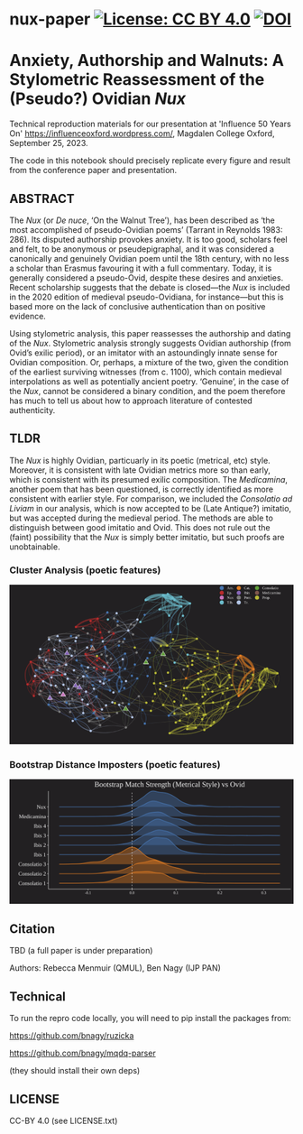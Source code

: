 # nux-paper [![License: CC BY 4.0](https://img.shields.io/badge/License-CC%20BY%204.0-lightgrey.svg)](https://creativecommons.org/licenses/by/4.0/) [![DOI](https://zenodo.org/badge/672875887.svg)](https://zenodo.org/badge/latestdoi/672875887)


# Anxiety, Authorship and Walnuts: A Stylometric Reassessment of the (Pseudo?) Ovidian _Nux_

Technical reproduction materials for our presentation at 'Influence 50 Years On' https://influenceoxford.wordpress.com/, Magdalen College Oxford, September 25, 2023.

The code in this notebook should precisely replicate every figure and result from the conference paper and presentation.

## ABSTRACT

The _Nux_ (or _De nuce_, ‘On the Walnut Tree’), has been described as ‘the most accomplished of pseudo-Ovidian poems’ (Tarrant in Reynolds 1983: 286). Its disputed authorship provokes anxiety. It is too good, scholars feel and felt, to be anonymous or pseudepigraphal, and it was considered a canonically and genuinely Ovidian poem until the 18th century, with no less a scholar than Erasmus favouring it with a full commentary. Today, it is generally considered a pseudo-Ovid, despite these desires and anxieties. Recent scholarship suggests that the debate is closed—the _Nux_ is included in the 2020 edition of medieval pseudo-Ovidiana, for instance—but this is based more on the lack of conclusive authentication than on positive evidence.

Using stylometric analysis, this paper reassesses the authorship and dating of the _Nux_. Stylometric analysis strongly suggests Ovidian authorship (from Ovid’s exilic period), or an imitator with an astoundingly innate sense for Ovidian composition. Or, perhaps, a mixture of the two, given the condition of the earliest surviving witnesses (from c. 1100), which contain medieval interpolations as well as potentially ancient poetry. ‘Genuine’, in the case of the _Nux_, cannot be considered a binary condition, and the poem therefore has much to tell us about how to approach literature of contested authenticity.

## TLDR

The _Nux_ is highly Ovidian, particuarly in its poetic (metrical, etc) style. Moreover, it is consistent with late Ovidian metrics more so than early, which is consistent with its presumed exilic composition. The _Medicamina_, another poem that has been questioned, is correctly identified as more consistent with earlier style. For comparison, we included the _Consolatio ad Liviam_ in our analysis, which is now accepted to be (Late Antique?) imitatio, but was accepted during the medieval period. The methods are able to distinguish between good imitatio and Ovid. This does not rule out the (faint) possibility that the _Nux_ is simply better imitatio, but such proofs are unobtainable.

### Cluster Analysis (poetic features)
<img src="bct_poet.png" alt="Cluster Analysis" style="width: 800px;"/>

### Bootstrap Distance Imposters (poetic features)

<img src="bootstrap_poetics.png" alt="Cluster Analysis" style="width: 800px;"/>

## Citation

TBD (a full paper is under preparation)

Authors: Rebecca Menmuir (QMUL), Ben Nagy (IJP PAN)

## Technical

To run the repro code locally, you will need to pip install the packages from:

https://github.com/bnagy/ruzicka

https://github.com/bnagy/mqdq-parser

(they should install their own deps)

## LICENSE

CC-BY 4.0 (see LICENSE.txt)
